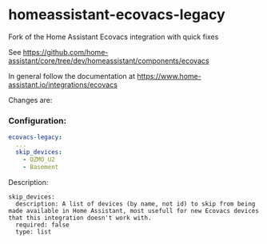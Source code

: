 # homeassistant-ecovacs-legacy
Fork of the Home Assistant Ecovacs integration with quick fixes

See https://github.com/home-assistant/core/tree/dev/homeassistant/components/ecovacs

In general follow the documentation at https://www.home-assistant.io/integrations/ecovacs

Changes are:

### Configuration:

```yaml
ecovacs-legacy:
  ...
  skip_devices:
    - OZMO_U2
    - Basement
```

Description:

```
skip_devices:
  description: A list of devices (by name, not id) to skip from being made available in Home Assistant, most usefull for new Ecovacs devices that this integration doesn't work with.
  required: false
  type: list
```
